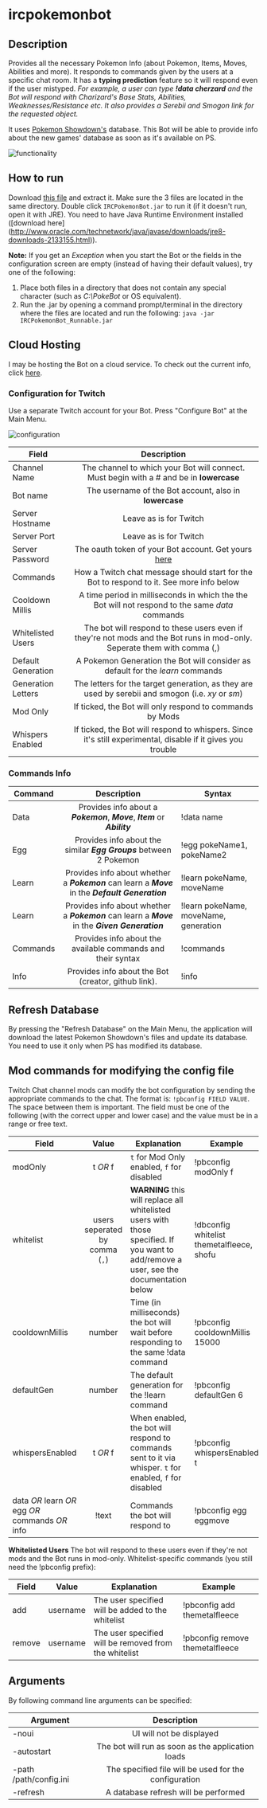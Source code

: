 # ircpokemonbot

## Description

Provides all the necessary Pokemon Info (about Pokemon, Items, Moves, Abilities and more).
It responds to commands given by the users at a specific chat room. It has a **typing prediction** feature so it will respond even if the user mistyped.
_For example, a user can type **!data cherzard** and the Bot will respond with Charizard's Base Stats, Abilities, Weaknesses/Resistance etc. It also provides a Serebii and Smogon link for the requested object._

It uses [Pokemon Showdown's](https://github.com/Zarel/Pokemon-Showdown) database. This Bot will be able to provide info about the new games' database as soon as it's available on PS.

![functionality](http://i.imgur.com/BtGHZiF.png "Functionality")

## How to run

Download [this file](https://github.com/themetalfleece/ircpokemonbot/raw/master/IRCPokemonBot.zip) and extract it. Make sure the 3 files are located in the same directory. Double click `IRCPokemonBot.jar` to run it (if it doesn't run, open it with JRE). You need to have Java Runtime Environment installed ([download here] (http://www.oracle.com/technetwork/java/javase/downloads/jre8-downloads-2133155.html)).

**Note:** If you get an _Exception_ when you start the Bot or the fields in the configuration screen are empty (instead of having their default values), try one of the following:
1. Place both files in a directory that does not contain any special character (such as _C:\PokeBot_ or OS equivalent).
2. Run the .jar by opening a command prompt/terminal in the directory where the files are located and run the following: `java -jar IRCPokemonBot_Runnable.jar`

## Cloud Hosting

I may be hosting the Bot on a cloud service. To check out the current info, click [here](https://github.com/themetalfleece/ircpokemonbot/blob/master/cloud.md).

### Configuration for Twitch

Use a separate Twitch account for your Bot.
Press "Configure Bot" at the Main Menu.

![configuration](http://i.imgur.com/2vOX4tv.png "Configucation")

| Field         | Description                                                                                                      |
| ------------- |:----------------------------------------------------------------------------------------------------------------:|
| Channel Name       | The channel to which your Bot will connect. Must begin with a # and be in **lowercase**                     |
| Bot name           | The username of the Bot account, also in **lowercase**                                                      |
| Server Hostname    | Leave as is for Twitch                                                                                      |
| Server Port        | Leave as is for Twitch                                                                                      |
| Server Password    | The oauth token of your Bot account. Get yours [here](http://www.twitchapps.com/tmi/)                       |
| Commands           | How a Twitch chat message should start for the Bot to respond to it. See more info below                    |
| Cooldown Millis    | A time period in milliseconds in which the the Bot will not respond to the same *data* commands             |
| Whitelisted Users  | The bot will respond to these users even if they're not mods and the Bot runs in mod-only. Seperate them with comma (,) |
| Default Generation |  A Pokemon Generation the Bot will consider as default for the *learn* commands                             |
| Generation Letters |  The letters for the target generation, as they are used by serebii and smogon (i.e. *xy* or *sm*)                             |
| Mod Only           | If ticked, the Bot will only respond to commands by Mods                                                    |
| Whispers Enabled   | If ticked, the Bot will respond to whispers. Since it's still experimental, disable if it gives you trouble |

### Commands Info

| Command  | Description                                                         | Syntax                          |
| ------------- |:-----------------------------------------------------:| ------ |
| Data     | Provides info about a **_Pokemon_**, **_Move_**, **_Item_** or **_Ability_** | !data name |
| Egg      | Provides info about the similar **_Egg Groups_** between 2 Pokemon | !egg pokeName1, pokeName2|
| Learn    | Provides info about whether a **_Pokemon_** can learn a **_Move_** in the **_Default Generation_**| !learn pokeName, moveName|
| Learn    | Provides info about whether a **_Pokemon_** can learn a **_Move_** in the **_Given Generation_**| !learn pokeName, moveName, generation|
| Commands | Provides info about the available commands and their syntax | !commands |
| Info     | Provides info about the Bot (creator, github link). | !info |

## Refresh Database

By pressing the "Refresh Database" on the Main Menu, the application will download the latest Pokemon Showdown's files and update its database. You need to use it only when PS has modified its database.

## Mod commands for modifying the config file

Twitch Chat channel mods can modify the bot configuration by sending the appropriate commands to the chat. The format is:
`!pbconfig FIELD VALUE`. The space between them is important. The field must be one of the following (with the correct upper and lower case) and the value must be in a range or free text.

| Field  | Value                                                         | Explanation | Example |
| ------------- |:-----------------------------------------------------:| ------ | ------|
| modOnly | t *OR* f | `t` for Mod Only enabled, `f` for disabled | !pbconfig modOnly f |
| whitelist | users seperated by comma (`,`) | **WARNING** this will replace all whitelisted users with those specified. If you want to add/remove a user, see the documentation below | !dbconfig whitelist themetalfleece, shofu |
| cooldownMillis | number | Time (in milliseconds) the bot will wait before responding to the same !data command | !pbconfig cooldownMillis 15000 |
| defaultGen | number | The default generation for the !learn command | !pbconfig defaultGen 6 |
| whispersEnabled | t *OR* f | When enabled, the bot will respond to commands sent to it via whisper. `t` for enabled, `f` for disabled | !pbconfig whispersEnabled t |
| data *OR* learn *OR* egg *OR* commands *OR* info | !text | Commands the bot will respond to | !pbconfig egg eggmove |

**Whitelisted Users** The bot will respond to these users even if they're not mods and the Bot runs in mod-only. Whitelist-specific commands (you still need the !pbconfig prefix):

| Field  | Value                                                         | Explanation | Example |
| ------------- |:-----------------------------------------------------:| ------ | ------|
| add | username | The user specified will be added to the whitelist | !pbconfig add themetalfleece |
| remove | username | The user specified will be removed from the whitelist | !pbconfig remove themetalfleece |

## Arguments

By following command line arguments can be specified:

| Argument  | Description                                                         |
| ------------- |:-----------------------------------------------------:|
| -noui | UI will not be displayed |
| -autostart | The bot will run as soon as the application loads |
| -path /path/config.ini | The specified file will be used for the configuration |
| -refresh | A database refresh will be performed |
